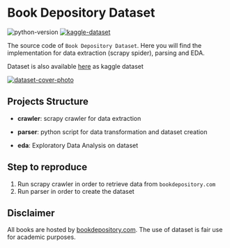 # Book Depository Dataset
![python-version](https://img.shields.io/badge/python-3.6%2B-blue) [![kaggle-dataset](https://img.shields.io/badge/KAGGLE_DATASET-20beff)](https://www.kaggle.com/sp1thas/book-depository-dataset/) 

The source code of `Book Depository Dataset`. Here you will find the implementation for data extraction (scrapy spider), parsing and EDA.

Dataset is also available [here](https://www.kaggle.com/sp1thas/book-depository-dataset/) as kaggle dataset

[![dataset-cover-photo](https://storage.googleapis.com/kaggle-datasets-images/467291/877013/f6b046f1fdf94cec8171de6bec6bdb47/dataset-cover.jpg)](https://www.kaggle.com/sp1thas/book-depository-dataset/)

## Projects Structure

 * **crawler**: scrapy crawler for data extraction

 * **parser**: python script for data transformation and dataset creation

 * **eda**: Exploratory Data Analysis on dataset

## Step to reproduce
 1. Run scrapy crawler in order to retrieve data from `bookdepository.com`
 2. Run parser in order to create the dataset

## Disclaimer

All books are hosted by [bookdepository.com](https://bookdepository.com). The use of dataset is fair use for academic purposes.
